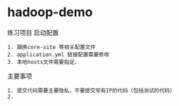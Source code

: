 # hadoop-demo

练习项目
启动配置
```
1. 跟换core-site 等相关配置文件
2. application.yml 链接配置需要修改
3. 本地hosts文件需要指定。
```

主要事项
```
1. 提交代码需要主要隐私，不要提交写有IP的代码（包括测试的代码）
2. 

```
